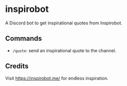 # inspirobot
A Discord bot to get inspirational quotes from Inspirobot.

## Commands

- `/quote`: send an inspirational quote to the channel.

## Credits

Visit https://inspirobot.me/ for endless inspiration.